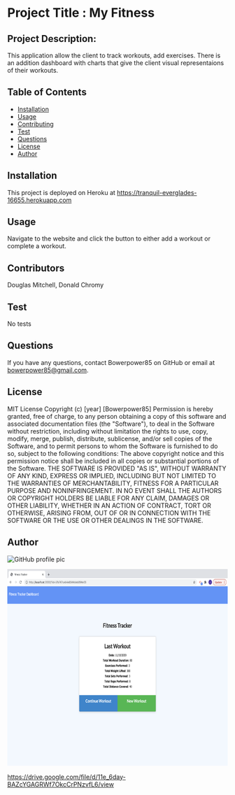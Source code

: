  # Project Title : My Fitness
  ## Project Description:
  This application allow the client to track workouts, add exercises. There is an addition dashboard with charts that give the client visual representaions of their workouts.
  ## Table of Contents
  * [Installation](#installation)
  * [Usage](#usage)
  * [Contributing](#contributing)
  * [Test](#test)
  * [Questions](#questions)
  * [License](#license)
  * [Author](#Author)
  ## Installation
  This project is deployed on Heroku at https://tranquil-everglades-16655.herokuapp.com
  ## Usage
  Navigate to the website and click the button to either add a workout or complete a workout.
  ## Contributors
  Douglas Mitchell, Donald Chromy
  ## Test
  No tests
  ## Questions
  If you have any questions, contact Bowerpower85 on GitHub or email at bowerpower85@gmail.com.
  ## License
  MIT License 
  Copyright (c) [year] [Bowerpower85]
  Permission is hereby granted, free of charge, to any person obtaining a copy
  of this software and associated documentation files (the "Software"), to deal
  in the Software without restriction, including without limitation the rights
  to use, copy, modify, merge, publish, distribute, sublicense, and/or sell
  copies of the Software, and to permit persons to whom the Software is
  furnished to do so, subject to the following conditions:
  The above copyright notice and this permission notice shall be included in all
  copies or substantial portions of the Software.
  THE SOFTWARE IS PROVIDED "AS IS", WITHOUT WARRANTY OF ANY KIND, EXPRESS OR
  IMPLIED, INCLUDING BUT NOT LIMITED TO THE WARRANTIES OF MERCHANTABILITY,
  FITNESS FOR A PARTICULAR PURPOSE AND NONINFRINGEMENT. IN NO EVENT SHALL THE
  AUTHORS OR COPYRIGHT HOLDERS BE LIABLE FOR ANY CLAIM, DAMAGES OR OTHER
  LIABILITY, WHETHER IN AN ACTION OF CONTRACT, TORT OR OTHERWISE, ARISING FROM,
  OUT OF OR IN CONNECTION WITH THE SOFTWARE OR THE USE OR OTHER DEALINGS IN THE
  SOFTWARE.
  ## Author
  ![GitHub profile pic](https://avatars0.githubusercontent.com/u/56975398?v=4)

  <img src="Assets/Fitness.png" height='450px' width='600px'>
  
  https://drive.google.com/file/d/11e_6day-BAZcYGAGRWf7OkcCrPNzvfL6/view
